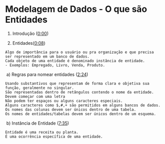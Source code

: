 
# Modelagem de Dados - O que são Entidades	

01) Introdução ([0:00](https://www.youtube.com/watch?v=poeUGQl52YI&list=PLucm8g_ezqNoNHU8tjVeHmRGBFnjDIlxD&t=0s))	

02) Entidades([0:08](https://www.youtube.com/watch?v=poeUGQl52YI&list=PLucm8g_ezqNoNHU8tjVeHmRGBFnjDIlxD&t=8s))	
``` 
Algo de importância para o usuário ou pra organização e que precisa ser representado em um banco de dados.
Cada objeto de uma entidade é denominado instância de entidade.
- Exemplos: Empregado, Livro, Venda, Produto.
```	

​ a) Regras para nomear entidades ([2:24](https://www.youtube.com/watch?v=poeUGQl52YI&list=PLucm8g_ezqNoNHU8tjVeHmRGBFnjDIlxD&t=144s))	

``` 	
Usando substantivos que representam de forma clara e objetiva sua função, geralmente no singular.	
São representadas dentro de retângulos contendo o nome da entidade.	
Devem começar com uma letra	
Não podem ter espaços ou alguns caracteres especiais.	
Alguns caracteres como $,#,+ são permitidos em alguns bancos de dados.	
Os nomes das colunas devem ser únicos dentro de uma tabela.	
Os nomes de entidades/tabelas devem ser únicos dentro de um esquema.	
```	

​ b) Instância de Entidade ([7:35](https://www.youtube.com/watch?v=poeUGQl52YI&list=PLucm8g_ezqNoNHU8tjVeHmRGBFnjDIlxD&t=455s))	
``` 	
Entidade é uma receita ou planta.	
É uma ocorrência específica de uma entidade.	
```	
